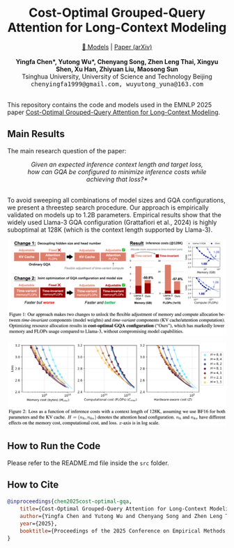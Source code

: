 <h1 align="center">Cost-Optimal Grouped-Query Attention for Long-Context Modeling</h1>

<div align="center">
  <a href="https://huggingface.co/collections/chen-yingfa/cost-optimal-gqa-models-68c685bab808768393c9aa39">🤗 Models</a> |
  <a href="https://arxiv.org/abs/2310.05963">Paper (arXiv)</a>
</div>
</br>

<div align="center">
  <span style="font-weight: bold;">Yingfa Chen*, Yutong Wu*, Chenyang Song, Zhen Leng Thai, Xingyu Shen, Xu Han, Zhiyuan Liu, Maosong Sun</span> </br>
  Tsinghua University, University of Science and Technology Beijing</br>
  <span style="font-family: monospace;">chenyingfa1999@gmail.com, wuyutong_yuna@163.com</span> </br></br>
</div>

This repository contains the code and models used in the EMNLP 2025 paper [Cost-Optimal Grouped-Query Attention for Long-Context Modeling](https://arxiv.org/abs/2503.09579).

## Main Results

The main research question of the paper:
<div align="center" style="padding: 0px 40px; font-style: italic;">Given an expected inference context
length and target loss, how can GQA be
configured to minimize inference costs
while achieving that loss?*
</div>
</br>

To avoid sweeping all combinations of model sizes and GQA configurations, we present a threestep search procedure. Our approach is empirically validated on models up to 1.2B parameters. Empirical results show that the widely used Llama-3 GQA configuration (Grattafiori et al., 2024) is highly suboptimal at 128K (which is the context length supported by Llama-3).

![Figure 1 of the paper](assets/fig1.png)

![Figure 2 of the paper](assets/fig2.png)

## How to Run the Code

Please refer to the README.md file inside the `src` folder.

## How to Cite

```bibtex
@inproceedings{chen2025cost-optimal-gqa,
    title={Cost-Optimal Grouped-Query Attention for Long-Context Modeling}, 
    author={Yingfa Chen and Yutong Wu and Chenyang Song and Zhen Leng Thai and Xingyu Shen and Xu Han and Zhiyuan Liu and Maosong Sun},
    year={2025},
    booktitle={Proceedings of the 2025 Conference on Empirical Methods in Natural Language Processing (EMNLP)},
}
```
